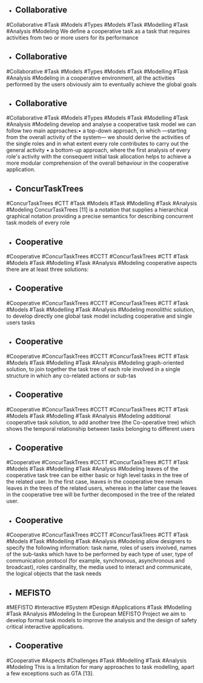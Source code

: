 - ## Collaborative
#Collaborative #Task #Models #Types  #Models #Task #Modelling #Task #Analysis  #Modeling 
We define a cooperative task as a task that requires activities from two or more users for its performance

- ## Collaborative
#Collaborative #Task #Models #Types  #Models #Task #Modelling #Task #Analysis  #Modeling 
in a cooperative environment, all the activities performed by the users obviously aim to eventually achieve the global goals

- ## Collaborative
#Collaborative #Task #Models #Types  #Models #Task #Modelling #Task #Analysis  #Modeling 
develop and analyse a cooperative task model we can follow two main approaches:• a top-down approach, in which —starting from the overall activity of the system— we should derive the activities of the single roles and in what extent every role contributes to carry out the general activity • a bottom-up approach, where the first analysis of every role's activity with the consequent initial task allocation helps to achieve a more modular comprehension of the overall behaviour in the cooperative application.

- ## ConcurTaskTrees
#ConcurTaskTrees #CTT #Task #Models #Task #Modelling #Task #Analysis  #Modeling 
ConcurTaskTrees [11] is a notation that supplies a hierarchical graphical notation providing a precise semantics for describing concurrent task models of every role

- ## Cooperative
#Cooperative #ConcurTaskTrees #CCTT #ConcurTaskTrees #CTT #Task #Models #Task #Modelling #Task #Analysis  #Modeling 
cooperative aspects there are at least three solutions:

- ## Cooperative
#Cooperative #ConcurTaskTrees #CCTT #ConcurTaskTrees #CTT #Task #Models #Task #Modelling #Task #Analysis  #Modeling 
monolithic solution, to develop directly one global task model including cooperative and single users tasks

- ## Cooperative
#Cooperative #ConcurTaskTrees #CCTT #ConcurTaskTrees #CTT #Task #Models #Task #Modelling #Task #Analysis  #Modeling 
graph-oriented solution, to join together the task tree of each role involved in a single structure in which any co-related actions or sub-tas

- ## Cooperative
#Cooperative #ConcurTaskTrees #CCTT #ConcurTaskTrees #CTT #Task #Models #Task #Modelling #Task #Analysis  #Modeling 
additional cooperative task solution, to add another tree (the Co-operative tree) which shows the temporal relationship between tasks belonging to different users

- ## Cooperative
#Cooperative #ConcurTaskTrees #CCTT #ConcurTaskTrees #CTT #Task #Models #Task #Modelling #Task #Analysis  #Modeling 
leaves of the cooperative task tree can be either basic or high level tasks in the tree of the related user. In the first case, leaves in the cooperative tree remain leaves in the trees of the related users, whereas in the latter case the leaves in the cooperative tree will be further decomposed in the tree of the related user.

- ## Cooperative
#Cooperative #ConcurTaskTrees #CCTT #ConcurTaskTrees #CTT #Task #Models #Task #Modelling #Task #Analysis  #Modeling 
allow designers to specify the following information: task name, roles of users involved, names of the sub-tasks which have to be performed by each type of user, type of communication protocol (for example, synchronous, asynchronous and broadcast), roles cardinality, the media used to interact and communicate, the logical objects that the task needs

- ## MEFISTO
#MEFISTO #Interactive #System #Design #Applications #Task #Modelling #Task #Analysis  #Modeling 
In the European MEFISTO Project we aim to develop formal task models to improve the analysis and the design of safety critical interactive applications.

- ## Cooperative
#Cooperative #Aspects #Challenges #Task #Modelling #Task #Analysis  #Modeling 
This is a limitation for many approaches to task modelling, apart a few exceptions such as GTA [13].

